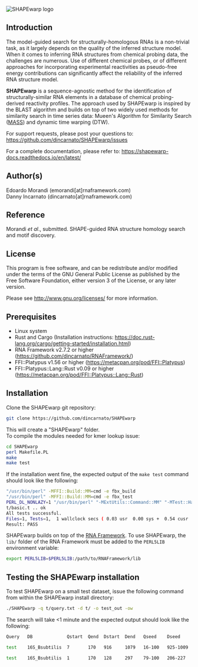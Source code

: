 ![SHAPEwarp logo](http://www.incarnatolab.com/images/software/SHAPEwarp.png)
<br />
## Introduction

The model-guided search for structurally-homologous RNAs is a non-trivial task, as it largely depends on the quality of the inferred structure model. When it comes to inferring RNA structures from chemical probing data, the challenges are numerous. Use of different chemical probes, or of different approaches for incorporating experimental reactivities as pseudo-free energy contributions can significantly affect the reliability of the inferred RNA structure model.

__SHAPEwarp__ is a sequence-agnostic method for the identification of structurally-similar RNA elements in a database of chemical probing-derived reactivity profiles. The approach used by SHAPEwarp is inspired by the BLAST algorithm and builds on top of two widely used methods for similarity search in time series data: Mueen's Algorithm for Similarity Search ([MASS](https://www.cs.unm.edu/~mueen/FastestSimilaritySearch.html)) and dynamic time warping (DTW). 

For support requests, please post your questions to: <https://github.com/dincarnato/SHAPEwarp/issues>

For a complete documentation, please refer to: <https://shapewarp-docs.readthedocs.io/en/latest/>


## Author(s)

Edoardo Morandi (emorandi[at]rnaframework.com)<br/>
Danny Incarnato (dincarnato[at]rnaframework.com)<br/>


## Reference

Morandi *et al*., submitted. SHAPE-guided RNA structure homology search and motif discovery.


## License

This program is free software, and can be redistribute and/or modified under the terms of the GNU General Public License as published by the Free Software Foundation, either version 3 of the License, or any later version.

Please see <http://www.gnu.org/licenses/> for more information.


## Prerequisites

- Linux system
- Rust and Cargo (Installation instructions: <https://doc.rust-lang.org/cargo/getting-started/installation.html>)
- RNA Framework v2.7.2 or higher (<https://github.com/dincarnato/RNAFramework/>)
- FFI::Platypus v1.56 or higher (<https://metacpan.org/pod/FFI::Platypus>)
- FFI::Platypus::Lang::Rust v0.09 or higher (<https://metacpan.org/pod/FFI::Platypus::Lang::Rust>)


## Installation

Clone the SHAPEwarp git repository:

```bash
git clone https://github.com/dincarnato/SHAPEwarp
```
This will create a "SHAPEwarp" folder.<br/>
To compile the modules needed for kmer lookup issue:

```bash
cd SHAPEwarp
perl Makefile.PL
make
make test
```
If the installation went fine, the expected output of the ``make test`` command should look like the following:

```bash
"/usr/bin/perl" -MFFI::Build::MM=cmd -e fbx_build
"/usr/bin/perl" -MFFI::Build::MM=cmd -e fbx_test
PERL_DL_NONLAZY=1 "/usr/bin/perl" "-MExtUtils::Command::MM" "-MTest::Harness" "-e" "undef *Test::Harness::Switches; test_harness(0, 'blib/lib', 'blib/arch')" t/*.t
t/basic.t .. ok
All tests successful.
Files=1, Tests=1,  1 wallclock secs ( 0.03 usr  0.00 sys +  0.54 cusr  0.04 csys =  0.61 CPU)
Result: PASS
```
SHAPEwarp builds on top of the [RNA Framework](https://github.com/dincarnato/RNAFramework/). To use SHAPEwarp, the ``lib/`` folder of the RNA Framework must be added to the ``PERL5LIB`` environment variable:

```bash
export PERL5LIB=$PERL5LIB:/path/to/RNAFramework/lib
```


## Testing the SHAPEwarp installation

To test SHAPEwarp on a small test dataset, issue the following command from within the SHAPEwarp install directory:

```bash
./SHAPEwarp -q t/query.txt -d t/ -o test_out -ow
```
The search will take &lt;1 minute and the expected output should look like the following:

```bash
Query   DB             Qstart  Qend  Dstart  Dend   Qseed    Dseed      Score    P-value    E-value

test    16S_Bsubtilis  7       170   916     1079   16-100   925-1009   173.76   4.83e-08   7.63e-06   !

test    16S_Bsubtilis  1       170   128     297    79-100   206-227    86.50    5.01e-04   0.08       ?
```
